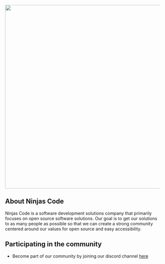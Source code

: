 <p align="center"><a href="https://ninjascode.com" target="_blank"><img src="https://i.imgur.com/CCKelAC.png" width="600"></a></p>

## About Ninjas Code

Ninjas Code is a software development solutions company that primarily focuses on open source software solutions. Our goal is to get our solutions to as many people as possible so that we can create a strong community centered around our values for open source and easy accessibility.

## Participating in the community

- Become part of our community by joining our discord channel [here](https://discord.gg/CZCD5qQv)
